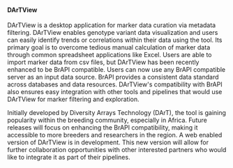 #### DArTView

<!-- Moses N -->
DArTView is a desktop application for marker data curation via metadata filtering. DArTView enables genotype variant data visualization and users can easily identify trends or correlations within their data using the tool. Its primary goal is to overcome tedious manual calculation of marker data through common spreadsheet applications like Excel. Users are able to import marker data from csv files, but DArTView has been recently enhanced to be BrAPI compatible. Users can now use any BrAPI compatible server as an input data source. BrAPI provides a consistent data standard across databases and data resources. DArTView's compatibility with BrAPI also ensures easy integration with other tools and pipelines that would use DArTView for marker filtering and exploration.

Initially developed by Diversity Arrays Technology (DArT), the tool is gaining popularity within the breeding community, especially in Africa. Future releases will focus on enhancing the BrAPI compatibility, making it accessible to more breeders and researchers in the region. A web enabled version of DArTView is in development. This new version will allow for further collaboration opportunities with other interested partners who would like to integrate it as part of their pipelines.
